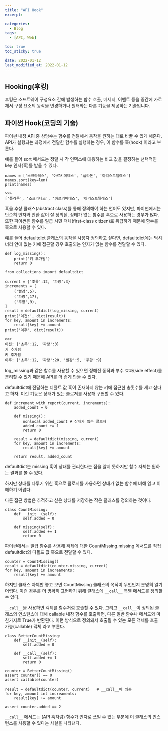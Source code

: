 ```yaml
---
title: "API Hook"
excerpt:

categories:
  - Blog
tags:
  - [API, Web]

toc: true
toc_sticky: true

date: 2022-01-12
last_modified_at: 2022-01-12
---
```


## Hooking(후킹)

후킹은 소프트웨어 구성요소 간에 발생하는 함수 호출, 메세지, 이벤트 등을 중간에 가로채서 구성 요소의 동작을 변경하거나 원래와는 다른 기능을 제공하는 기술입니다.

## 파이썬 Hook(코딩의 기술)

파이썬 내장 API 중 상당수는 함수를 전달해서 동작을 원하는 대로 바꿀 수 있게 해준다. API가 실행되는 과정에서 전달한 함수를 실행하는 경우, 이 함수를 훅(hook) 이라고 부른다.

예를 들어 sort 메서드는 정렬 시 각 인덱스에 대응하는 비교 값을 결정하는 선택적인 key 인자(훅)를 받을 수 있다.

```
names = ['소크라테스', '아르키메데스', '플라톤', '아리스토텔레스']
names.sort(key=len)
print(names)

>>>
['플라톤', '소크라테스', '아르키메데스', '아리스토텔레스']
```

훅을 추상 클래스(abstract class)를 통해 정의해야 하는 언어도 있지만, 파이썬에서는 단순히 인자와 반환 값이 잘 정의된, 상태가 없는 함수를 훅으로 사용하는 경우가 많다. 또한 파이썬은 함수를 일급 시민 객체(first-class citizen)로 취급하기 때문에 함수를 훅으로 사용할 수 있다.

예를 들어 defaultdict 클래스의 동작을 사용자 정의하고 싶다면, defaultdict에는 딕셔너리 안에 없는 키에 접근할 경우 호출되는 인자가 없는 함수를 전달할 수 있다.

```
def log_missing():
    print('키 추가됨')
    return 0

from collections import defaultdict

current = {'초록':12, '파랑':3}
increments = [
    ('빨강',5),
    ('파랑',17),
    ('주황',9),
]
result = defaultdict(log_missing, current)
print('이전:', dict(result))
for key, amount in increments:
    result[key] += amount
print('이후', dict(result))

>>>
이전: {'초록':12, '파랑':3}
키 추가됨
키 추가됨
이후: {'초록':12, '파랑':20, '빨강':5, '주황':9}
```

log_missing과 같은 함수를 사용할 수 있으면 정해진 동작과 부수 효과(side effect)를 분리할 수 있기 때문에 API를 더 쉽게 만들 수 있다.

defaultdict에 전달하는 디폴트 값 훅이 존재하지 않는 키에 접근한 총횟수를 세고 싶다고 하자. 이런 기능은 상태가 있는 클로저를 사용해 구현할 수 있다.

```
def increment_with_report(current, increments):
    added_count = 0

    def missing():
        nonlocal added_count # 상태가 있는 클로저
        added_count += 1
        return 0

    result = defaultdict(missing, current)
    for key, amount in increments:
        result[key] += amount

    return result, added_count
```

defaultdict는 missing 훅이 상태를 관리한다는 점을 알지 못하지만 함수 자체는 원하는 결과를 볼 수 있다.

하지만 상태를 다루기 위한 훅으로 클로저를 사용하면 상태가 없는 함수에 비해 읽고 이해하기 어렵다.

다른 접근 방법은 추적하고 싶은 상태를 저장하는 작은 클래스를 정의하는 것이다.

```
class CountMissing:
    def __init__(self):
        self.added = 0

    def missing(self):
        self.added += 1
        return 0
```

파이썬에서는 일급 함수를 사용해 객체에 대한 CountMissing.missing 메서드를 직접 defaultdict의 디폴드 값 훅으로 전달할 수 있다.

```
counter = CountMissing()
result = defaultdict(counter.missing, current)
for key, amount in increaments:
    result[key] += amount
```

하지만 클래스 자체만 놓고 보면 CountMissing 클래스의 목적이 무엇인지 분명히 알기 어렵다. 이런 경우를 더 명확히 표현하기 위해 클래스에 `__call__` 특별 메서드를 정의할 수 있다.

`__call__`을 사용하면 객체를 함수처럼 호출할 수 있다. 그리고 `__call__`이 정의된 클래스의 인스턴스에 대해 callable 내장 함수를 호출하면, 다른 일반 함수나 메서드와 마찬가지로 True가 반환된다. 이런 방식으로 정의돼서 호출될 수 있는 모든 객체를 호출 가능(callable) 객체 라고 부른다.

```
class BetterCountMissing:
    def __init__(self):
        self.added = 0

    def __call__(self):
        self.added += 1
        return 0

counter = BetterCountMissing()
assert counter() == 0
assert callable(counter)
```

```
result = defaultdict(counter, current)   # __call__에 의존
for key, amount int increaments:
    result[key] += amount

assert counter.added == 2
```

`__call__` 메서드는 (API 훅처럼) 함수가 인자로 쓰일 수 있는 부분에 이 클래스의 인스턴스를 사용할 수 있다는 사실을 나타낸다.
